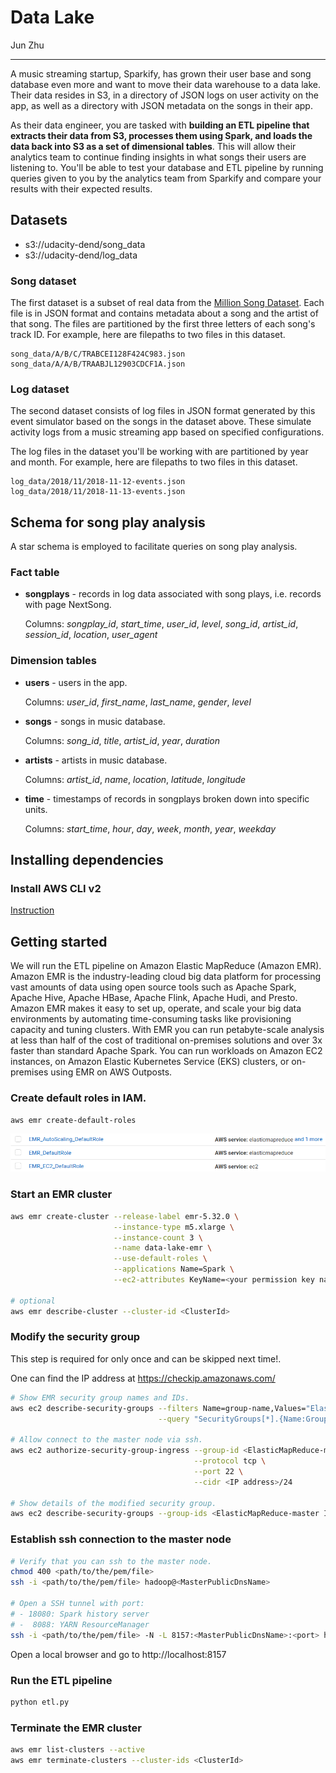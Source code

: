# Data Lake

Jun Zhu
___

A music streaming startup, Sparkify, has grown their user base and song database 
even more and want to move their data warehouse to a data lake. Their data 
resides in S3, in a directory of JSON logs on user activity on the app, as well 
as a directory with JSON metadata on the songs in their app.

As their data engineer, you are tasked with **building an ETL pipeline that 
extracts their data from S3, processes them using Spark, and loads the data 
back into S3 as a set of dimensional tables**. This will allow their analytics 
team to continue finding insights in what songs their users are listening to. 
You'll be able to test your database and ETL pipeline by running queries given 
to you by the analytics team from Sparkify and compare your results with their 
expected results.

## Datasets

- s3://udacity-dend/song_data
- s3://udacity-dend/log_data

### Song dataset

The first dataset is a subset of real data from the 
[Million Song Dataset](http://millionsongdataset.com/). Each file is in JSON 
format and contains metadata about a song and the artist of that song. The 
files are partitioned by the first three letters of each song's track ID. 
For example, here are filepaths to two files in this dataset.

```angular2html
song_data/A/B/C/TRABCEI128F424C983.json
song_data/A/A/B/TRAABJL12903CDCF1A.json
```

### Log dataset

The second dataset consists of log files in JSON format generated by this 
event simulator based on the songs in the dataset above. These simulate 
activity logs from a music streaming app based on specified configurations.

The log files in the dataset you'll be working with are partitioned by year 
and month. For example, here are filepaths to two files in this dataset.

```angular2html
log_data/2018/11/2018-11-12-events.json
log_data/2018/11/2018-11-13-events.json
```


## Schema for song play analysis

A star schema is employed to facilitate queries on song play analysis.

### Fact table

- **songplays** - records in log data associated with song plays, i.e. 
  records with page NextSong.
  
  Columns: *songplay_id*, *start_time*, *user_id*, *level*, 
  *song_id*, *artist_id*, *session_id*, *location*, *user_agent*

### Dimension tables

- **users** - users in the app.
  
  Columns: *user_id*, *first_name*, *last_name*, *gender*, *level*
- **songs** - songs in music database.
  
  Columns: *song_id*, *title*, *artist_id*, *year*, *duration*
- **artists** - artists in music database.
  
  Columns: *artist_id*, *name*, *location*, *latitude*, *longitude*
- **time** - timestamps of records in songplays broken down into specific units. 
  
  Columns: *start_time*, *hour*, *day*, *week*, *month*, *year*, *weekday*

## Installing dependencies

### Install AWS CLI v2

[Instruction](https://docs.aws.amazon.com/cli/latest/userguide/install-cliv2.html)

## Getting started

We will run the ETL pipeline on Amazon Elastic MapReduce (Amazon EMR).
Amazon EMR is the industry-leading cloud big data platform for processing vast 
amounts of data using open source tools such as Apache Spark, Apache Hive, 
Apache HBase, Apache Flink, Apache Hudi, and Presto. Amazon EMR makes it easy 
to set up, operate, and scale your big data environments by automating 
time-consuming tasks like provisioning capacity and tuning clusters. With EMR 
you can run petabyte-scale analysis at less than half of the cost of 
traditional on-premises solutions and over 3x faster than standard Apache 
Spark. You can run workloads on Amazon EC2 instances, on Amazon Elastic 
Kubernetes Service (EKS) clusters, or on-premises using EMR on AWS Outposts.

### Create default roles in IAM.
```sh
aws emr create-default-roles
```
![](./default_emr_roles.png)

### Start an EMR cluster 
```sh
aws emr create-cluster --release-label emr-5.32.0 \
                       --instance-type m5.xlarge \
                       --instance-count 3 \
                       --name data-lake-emr \
                       --use-default-roles \
                       --applications Name=Spark \
                       --ec2-attributes KeyName=<your permission key name>

# optional
aws emr describe-cluster --cluster-id <ClusterId>
```

### Modify the security group

This step is required for only once and can be skipped next time!.

One can find the IP address at https://checkip.amazonaws.com/

```sh
# Show EMR security group names and IDs.
aws ec2 describe-security-groups --filters Name=group-name,Values="ElasticMapReduce-*" \
                                 --query "SecurityGroups[*].{Name:GroupName,ID:GroupId}"

# Allow connect to the master node via ssh. 
aws ec2 authorize-security-group-ingress --group-id <ElasticMapReduce-master ID> \
                                         --protocol tcp \
                                         --port 22 \
                                         --cidr <IP address>/24

# Show details of the modified security group.
aws ec2 describe-security-groups --group-ids <ElasticMapReduce-master ID>
```

### Establish ssh connection to the master node

```sh
# Verify that you can ssh to the master node.
chmod 400 <path/to/the/pem/file>
ssh -i <path/to/the/pem/file> hadoop@<MasterPublicDnsName>

# Open a SSH tunnel with port:
# - 18080: Spark history server
# -  8088: YARN ResourceManager
ssh -i <path/to/the/pem/file> -N -L 8157:<MasterPublicDnsName>:<port> hadoop@<MasterPublicDnsName>
```

Open a local browser and go to http://localhost:8157

### Run the ETL pipeline
```sh
python etl.py
```

### Terminate the EMR cluster
```sh
aws emr list-clusters --active
aws emr terminate-clusters --cluster-ids <ClusterId>
```
